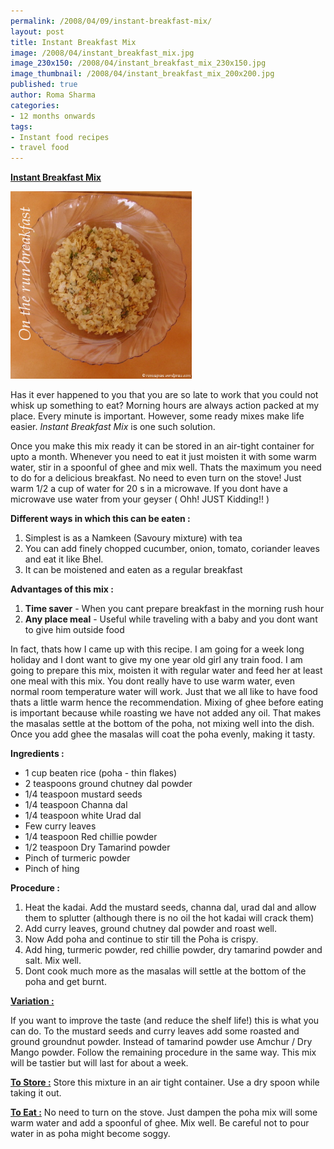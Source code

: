 ```yaml
--- 
permalink: /2008/04/09/instant-breakfast-mix/
layout: post
title: Instant Breakfast Mix
image: /2008/04/instant_breakfast_mix.jpg
image_230x150: /2008/04/instant_breakfast_mix_230x150.jpg
image_thumbnail: /2008/04/instant_breakfast_mix_200x200.jpg
published: true
author: Roma Sharma
categories: 
- 12 months onwards
tags:
- Instant food recipes
- travel food
---
```

<span style="text-decoration:underline;"><strong>Instant Breakfast Mix</strong></span>

<a href="/2008/04/instant_breakfast_mix.jpg"><img class="alignnone size-medium wp-image-242" src="/2008/04/instant_breakfast_mix.jpg" alt="" width="290" height="300" /></a>

Has it ever happened to you that you are so late to work that you could not whisk up something to eat? Morning hours are always action packed at my place.
Every minute is important. However, some ready mixes make life easier. <em>Instant Breakfast Mix</em> is one such solution.

Once you make this mix ready it can be stored in an air-tight container for upto a month. Whenever you need to eat it just moisten it with some warm water, stir in a spoonful of ghee and mix well. Thats the maximum you need to do for a delicious breakfast. No need to even turn on the stove! Just warm 1/2 a cup of water for 20 s in a microwave. If you dont have a microwave use water from your geyser ( Ohh! JUST Kidding!! )

<strong>Different ways in which this can be eaten :</strong>
<ol>
	<li>Simplest is as a Namkeen (Savoury mixture) with tea</li>
	<li>You can add finely chopped cucumber, onion, tomato, coriander leaves and eat it like Bhel.</li>
	<li>It can be moistened and eaten as a regular breakfast</li>
</ol>
<strong>Advantages of this mix :</strong>
<ol>
	<li><strong>Time saver</strong> - When you cant prepare breakfast in the morning rush hour</li>
	<li><strong>Any place meal</strong> - Useful while traveling with a baby and you dont want to give him outside food</li>
</ol>
<p style="text-align:left;">In fact, thats how I came up with this recipe. I am going for a week long holiday and I dont want to give my one year old girl any train food. I am going to prepare this mix, moisten it with regular water and feed her at least one meal with this mix. You dont really have to use warm water, even normal room temperature water will work. Just that we all like to have food thats a little warm hence the recommendation.
Mixing of ghee before eating is important because while roasting we have not added any oil. That makes the masalas settle at the bottom of the poha, not mixing well into the dish. Once you add ghee the masalas will coat the poha evenly, making it tasty.</p>
<strong>Ingredients :</strong>
<ul>
	<li>1 cup beaten rice (poha - thin flakes)</li>
	<li>2 teaspoons ground chutney dal powder</li>
	<li>1/4 teaspoon mustard seeds</li>
	<li>1/4 teaspoon Channa dal</li>
	<li>1/4 teaspoon white Urad dal</li>
	<li>Few curry leaves</li>
	<li>1/4 teaspoon Red chillie powder</li>
	<li>1/2 teaspoon Dry Tamarind powder</li>
	<li>Pinch of turmeric powder</li>
	<li>Pinch of hing</li>
</ul>
<p style="text-align:left;"><strong>Procedure :</strong></p>

<ol>
	<li>Heat the kadai. Add the mustard seeds, channa dal, urad dal and allow them to splutter (although there is no oil the hot kadai will crack them)</li>
	<li>Add curry leaves, ground chutney dal powder and roast well.</li>
	<li>Now Add poha and continue to stir till the Poha is crispy.</li>
	<li>Add hing, turmeric powder, red chillie powder, dry tamarind powder and salt. Mix well.</li>
	<li>Dont cook much more as the masalas will settle at the bottom of the poha and get burnt.</li>
</ol>
<span style="text-decoration:underline;"><strong>Variation :</strong></span>

If you want to improve the taste (and reduce the shelf life!) this is what you can do. To the mustard seeds and curry leaves add some roasted and ground groundnut powder. Instead of tamarind powder use Amchur / Dry Mango powder. Follow the remaining procedure in the same way. This mix will be tastier but will last for about a week.

<span style="text-decoration:underline;"><strong>To Store :</strong></span>
Store this mixture in an air tight container. Use a dry spoon while taking it out.

<span style="text-decoration:underline;"><strong>To Eat :</strong></span>
No need to turn on the stove.
Just dampen the poha mix will some warm water and add a spoonful of ghee. Mix well. Be careful not to pour water in as poha might become soggy.
